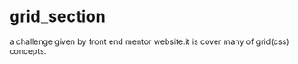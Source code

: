 # grid_section
a challenge given by front end mentor website.it is cover many of grid(css) concepts.

